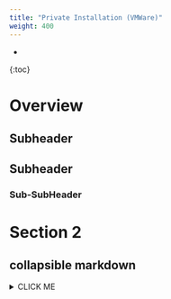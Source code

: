 ```yaml
---
title: "Private Installation (VMWare)"
weight: 400
---
```

- 
{:toc}

# Overview

## Subheader

## Subheader

### Sub-SubHeader

# Section 2 


## collapsible markdown

<details><summary markdown='span'>CLICK ME</summary> 
<p>

#### yes, even hidden code blocks!

```python
print("hello world!")
```

</p>
</details>